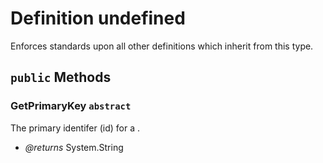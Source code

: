 # Definition undefined

Enforces standards upon all other definitions which inherit from this type.  



## `public` Methods

### GetPrimaryKey `abstract`

The primary identifer (id) for a <see cref="T:Docshark.Core.Global.Definition" />.

- *@returns* System.String